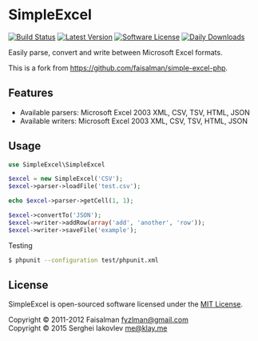 # SimpleExcel

[![Build Status](https://img.shields.io/travis/sergeyklay/simple-excel-php/master.svg?style=flat-square)](https://travis-ci.org/sergeyklay/simple-excel-php)
[![Latest Version](https://img.shields.io/packagist/v/sergeyklay/simple-excel-php.svg?style=flat-square)](https://github.com/phalcon/sergeyklay/simple-excel-php)
[![Software License](https://img.shields.io/packagist/l/sergeyklay/simple-excel-php.svg?style=flat-square)](LICENSE.md)
[![Daily Downloads](https://img.shields.io/packagist/dd/sergeyklay/simple-excel-php.svg?style=flat-square)](https://packagist.org/packages/sergeyklay/simple-excel-php)

Easily parse, convert and write between Microsoft Excel formats.

This is a fork from https://github.com/faisalman/simple-excel-php.

## Features

* Available parsers: Microsoft Excel 2003 XML, CSV, TSV, HTML, JSON
* Available writers: Microsoft Excel 2003 XML, CSV, TSV, HTML, JSON

## Usage

```php
use SimpleExcel\SimpleExcel

$excel = new SimpleExcel('CSV');
$excel->parser->loadFile('test.csv');

echo $excel->parser->getCell(1, 1);

$excel->convertTo('JSON');
$excel->writer->addRow(array('add', 'another', 'row'));
$excel->writer->saveFile('example');
```

Testing

```sh
$ phpunit --configuration test/phpunit.xml
```

## License

SimpleExcel is open-sourced software licensed under the [MIT License](LICENSE.md).

Copyright © 2011-2012 Faisalman <fyzlman@gmail.com><br>Copyright © 2015 Serghei Iakovlev <me@klay.me>
